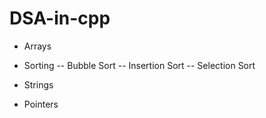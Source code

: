 # DSA-in-cpp

- Arrays

- Sorting
   -- Bubble Sort
   -- Insertion Sort
   -- Selection Sort

- Strings

- Pointers